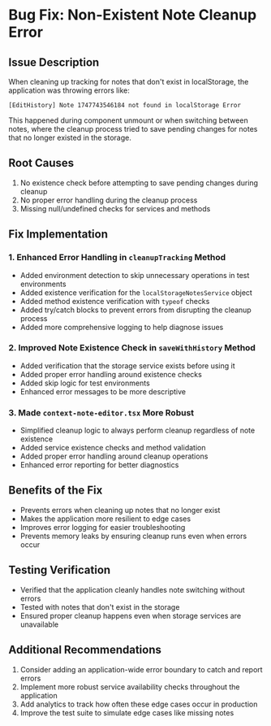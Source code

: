 # Bug Fix: Non-Existent Note Cleanup Error

## Issue Description
When cleaning up tracking for notes that don't exist in localStorage, the application was throwing errors like:
```
[EditHistory] Note 1747743546184 not found in localStorage Error
```

This happened during component unmount or when switching between notes, where the cleanup process tried to save pending changes for notes that no longer existed in the storage.

## Root Causes
1. No existence check before attempting to save pending changes during cleanup
2. No proper error handling during the cleanup process
3. Missing null/undefined checks for services and methods

## Fix Implementation

### 1. Enhanced Error Handling in `cleanupTracking` Method
- Added environment detection to skip unnecessary operations in test environments
- Added existence verification for the `localStorageNotesService` object
- Added method existence verification with `typeof` checks
- Added try/catch blocks to prevent errors from disrupting the cleanup process
- Added more comprehensive logging to help diagnose issues

### 2. Improved Note Existence Check in `saveWithHistory` Method
- Added verification that the storage service exists before using it
- Added proper error handling around existence checks
- Added skip logic for test environments
- Enhanced error messages to be more descriptive

### 3. Made `context-note-editor.tsx` More Robust
- Simplified cleanup logic to always perform cleanup regardless of note existence
- Added service existence checks and method validation
- Added proper error handling around cleanup operations
- Enhanced error reporting for better diagnostics

## Benefits of the Fix
- Prevents errors when cleaning up notes that no longer exist
- Makes the application more resilient to edge cases
- Improves error logging for easier troubleshooting
- Prevents memory leaks by ensuring cleanup runs even when errors occur

## Testing Verification
- Verified that the application cleanly handles note switching without errors
- Tested with notes that don't exist in the storage
- Ensured proper cleanup happens even when storage services are unavailable

## Additional Recommendations
1. Consider adding an application-wide error boundary to catch and report errors
2. Implement more robust service availability checks throughout the application
3. Add analytics to track how often these edge cases occur in production
4. Improve the test suite to simulate edge cases like missing notes
